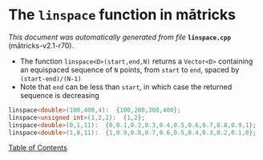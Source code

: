 
# The `linspace` function in mātricks
_This document was automatically generated from file_ **`linspace.cpp`** (mātricks-v2.1-r70).

* The function `linspace<D>(start,end,N)` returns a `Vector<D>` containing an equispaced sequence of `N` points, from `start` to `end`, spaced by `(start-end)/(N-1)`
* Note that `end` can be less than `start`, in which case the returned sequence is decreasing
```C++
linspace<double>(100,400,4):  {100,200,300,400}; 
linspace<unsigned int>(1,2,2):  {1,2}; 
linspace<double>(0,1,11):  {0,0.1,0.2,0.3,0.4,0.5,0.6,0.7,0.8,0.9,1}; 
linspace<double>(1,0,11):  {1,0.9,0.8,0.7,0.6,0.5,0.4,0.3,0.2,0.1,0}; 
```

[Table of Contents](README.md)
